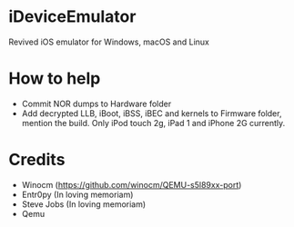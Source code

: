 # iDeviceEmulator
Revived iOS emulator for Windows, macOS and Linux

# How to help
- Commit NOR dumps to Hardware folder
- Add decrypted LLB, iBoot, iBSS, iBEC and kernels to Firmware folder, mention the build. Only iPod touch 2g, iPad 1 and iPhone 2G currently.

# Credits
- Winocm (https://github.com/winocm/QEMU-s5l89xx-port)
- Entr0py (In loving memoriam)
- Steve Jobs (In loving memoriam)
- Qemu
